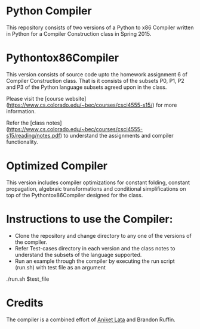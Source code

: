# Python Compiler

This repository consists of two versions of a Python to x86 Compiler written in Python for a Compiler Construction class in Spring 2015.

# Pythontox86Compiler  
  This version consists of source code upto the homework assignment 6 of Compiler Construction class. That is it consists of the subsets P0, P1, P2 and P3 of the Python language subsets agreed upon in the class.
  
  Please visit the [course website] (https://www.cs.colorado.edu/~bec/courses/csci4555-s15/) for more information.

  Refer the [class notes] (https://www.cs.colorado.edu/~bec/courses/csci4555-s15/reading/notes.pdf) to understand the assignments and compiler functionality.
  
# Optimized Compiler
  This version includes compiler optimizations for constant folding, constant propagation, algebraic transformations and conditional simplifications on top of the Pythontox86Compiler designed for the class.
  
# Instructions to use the Compiler:
  - Clone the repository and change directory to any one of the versions of the compiler.
  - Refer Test-cases directory in each version and the class notes to understand the subsets of the language supported.
  - Run an example through the compiler by executing the run script (run.sh) with test file as an argument 
  
  ./run.sh $test_file
  
# Credits
The compiler is a combined effort of [Aniket Lata](https://github.com/aniketalps) and Brandon Ruffin. 


